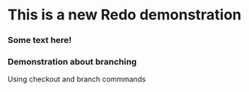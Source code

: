 # This is a new Redo demonstration

### Some text here!

### Demonstration about branching

Using checkout and branch commmands
